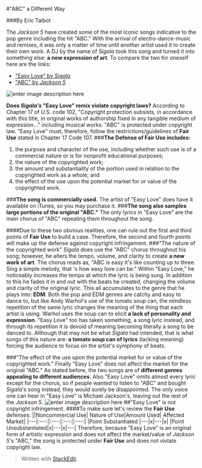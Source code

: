#"ABC" a Different Way

###By Eric Talbot

The *Jackson 5* have created some of the most iconic songs indicative to the pop genre including the hit "ABC." With the arrival of electro-dance-music and remixes, it was only a matter of time until another artist used it to create their own work. A DJ by the name of *Sigala* took this song and turned it into something else: **a new expression of art**. To compare the two for oneself here are the links:

 - ["Easy Love" by *Sigala*](https://www.youtube.com/watch?v=ozx898ADTxM)
 - ["ABC" by *Jackson 5*](https://www.youtube.com/watch?v=ho7796-au8U)


![enter image description here](https://upload.wikimedia.org/wikipedia/en/5/53/Easy_Love_Sigala.jpg) 

**Does *Sigala's* "Easy Love" remix violate copyright laws?** According to Chapter 17 of U.S. code 102, "Copyright protection subsists, in accordance with this title, in original works of authorship fixed in any tangible medium of expression..." including musical works. "ABC" is protected under copyright law. "Easy Love" must, therefore, follow the restrictions/guidelines of **Fair Use** stated in Chapter 17 Code 107. 
###**The Defense of Fair Use includes:**
 1. the purpose and character of the use, including whether such use is of a commercial nature or is for nonprofit educational purposes;
 2. the nature of the copyrighted work;
 3. the amount and substantiality of the portion used in relation to the copyrighted work as a whole; and
 4. the effect of the use upon the potential market for or value of the copyrighted work.

 ###**The song is commercially used.**
The artist of "Easy Love" does have it available on iTunes, so you may purchase it.
 ###**The song also samples large portions of the original "ABC."**
The only lyrics in "Easy Love" are the main chorus of "ABC" repeating them throughout the song.

####Due to these two obvious realities, one can rule out the first and third points of **Fair Use** to build a case. Therefore, the second and fourth points will make up the defense against copyright infringement. 
###"The nature of the copyrighted work"
*Sigala* does use the "ABC" chorus throughout his song; however, he alters the tempo, volume, and clarity to create **a new work of art**. The chorus reads as, "ABC is easy it's like counting up to three. Sing a simple melody, that 's how easy love can be." Within "Easy Love," he noticeably increases the tempo at which the lyric is being sung. In addition to this he fades it in and out with the beats he created, changing the volume and clarity of the original lyric. This all accumulates to the genre that he plays into: **EDM**. Both the pop and EDM genres are catchy and easy to dance to, but like Andy Warhol's use of the tomato soup can, the mindless repetition of the same lyric changes the meaning of the thing that each artist is using. Warhol uses the soup can to elicit **a lack of personality and expression**. "Easy Love" too has taken something, a song lyric instead, and through its repetition it is devoid of meaning becoming literally a song to be danced to. Although that may not be what *Sigala* had intended, that is what songs of this nature are: **a tomato soup can of lyrics** (lacking meaning) forcing the audience to focus on the artist's symphony of beats.

###"The effect of the use upon the potential market for or value of the copyrighted work."
Finally "Easy Love" does not affect the market for the original "ABC." As stated before, the two songs are of **different genres appealing to different audiences**. Also "Easy Love" omits almost every lyric except for the chorus, so if people wanted to listen to "ABC" and bought *Sigala*'s song instead, they would surely be disappointed. The only voice one can hear in "Easy Love" is Michael Jackson's, leaving out the rest of the *Jackson 5*. 
![enter image description here](https://s-media-cache-ak0.pinimg.com/originals/2d/80/8e/2d808e6bd06b0254973ae8477f7f472e.jpg)
##"Easy Love" is not copyright infringement.
####To make sure let's review the **Fair Use** defenses:
||Noncommercial Use| Nature of Use|Amount Used| Affected Market|
|---|:---:|:---:|:---:|:---:|
|Point Substantiated |---|x|---|x|
|Point Unsubstantiated|x|---|x|---|
Therefore, because "Easy Love" is an original form of artistic expression and does not affect the market/value of *Jackson 5*'s "ABC," the song is protected under **Fair Use** and does not violate copyright law.
> Written with [StackEdit](https://stackedit.io/).
